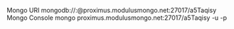 Mongo URI
mongodb://<user>:<pass>@proximus.modulusmongo.net:27017/a5Taqisy
Mongo Console
mongo proximus.modulusmongo.net:27017/a5Taqisy -u <user> -p <pass>